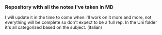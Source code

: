 ### Repository with all the notes i've taken in MD
I will update it in the time to come when i'll work on it more and more, not everything will be complete so don't expect to be a full rep. 
In the Uni folder it's all categorized based on the subject. (italian)

